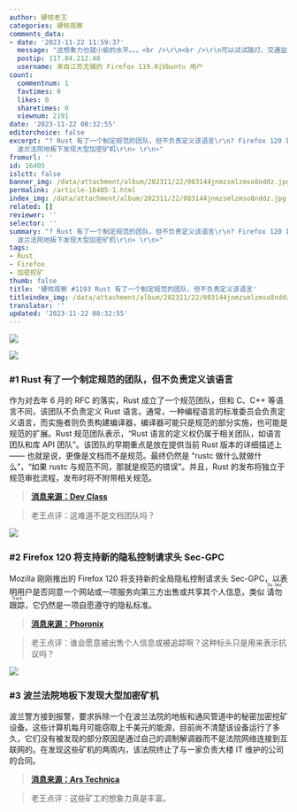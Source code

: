 ```yaml
---
author: 硬核老王
categories: 硬核观察
comments_data:
- date: '2023-11-22 11:59:37'
  message: "这想象力也就小偷的水平。。。<br />\r\n<br />\r\n可以试试路灯、交通监控、通信基站。。。<br />\r\n<br />\r\n所有用电设备分散的系统管控都很难。。。"
  postip: 117.84.212.48
  username: 来自江苏无锡的 Firefox 119.0|Ubuntu 用户
count:
  commentnum: 1
  favtimes: 0
  likes: 0
  sharetimes: 0
  viewnum: 2191
date: '2023-11-22 08:32:55'
editorchoice: false
excerpt: "? Rust 有了一个制定规范的团队，但不负责定义该语言\r\n? Firefox 120 将支持新的隐私控制请求头 Sec-GPC\r\n?
  波兰法院地板下发现大型加密矿机\r\n» \r\n»"
fromurl: ''
id: 16405
islctt: false
banner_img: /data/attachment/album/202311/22/083144jnmzsmlzmso8nddz.jpg
permalink: /article-16405-1.html
index_img: /data/attachment/album/202311/22/083144jnmzsmlzmso8nddz.jpg
related: []
reviewer: ''
selector: ''
summary: "? Rust 有了一个制定规范的团队，但不负责定义该语言\r\n? Firefox 120 将支持新的隐私控制请求头 Sec-GPC\r\n?
  波兰法院地板下发现大型加密矿机\r\n» \r\n»"
tags:
- Rust
- Firefox
- 加密挖矿
thumb: false
title: '硬核观察 #1193 Rust 有了一个制定规范的团队，但不负责定义该语言'
titleindex_img: /data/attachment/album/202311/22/083144jnmzsmlzmso8nddz.jpg
translator: ''
updated: '2023-11-22 08:32:55'
---
```


![](/data/attachment/album/202311/22/083144jnmzsmlzmso8nddz.jpg)


![](/data/attachment/album/202311/22/083204gm4efkaz5148zquf.png)


### #1 Rust 有了一个制定规范的团队，但不负责定义该语言


作为对去年 6 月的 RFC 的落实，Rust 成立了一个规范团队，但和 C、C++ 等语言不同，该团队不负责定义 Rust 语言。通常，一种编程语言的标准委员会负责定义语言，而实施者则负责构建编译器，编译器可能只是规范的部分实施，也可能是规范的扩展。Rust 规范团队表示，“Rust 语言的定义权仍属于相关团队，如语言团队和库 API 团队”。该团队的早期重点是放在提供当前 Rust 版本的详细描述上 —— 也就是说，更像是文档而不是规范。最终仍然是 “rustc 做什么就做什么”，“如果 rustc 与规范不同，那就是规范的错误”。并且，Rust 的发布将独立于规范审批流程，发布时将不附带相关规范。



> 
> **[消息来源：Dev Class](https://devclass.com/2023/11/17/rust-now-has-a-specification-team-but-it-will-not-define-the-language/)**
> 
> 
> 



> 
> 老王点评：这难道不是文档团队吗？
> 
> 
> 


![](/data/attachment/album/202311/22/083217ays172y5j7kh1jks.png)


### #2 Firefox 120 将支持新的隐私控制请求头 Sec-GPC


Mozilla 刚刚推出的 Firefox 120 将支持新的全局隐私控制请求头 Sec-GPC，以表明用户是否同意一个网站或一项服务向第三方出售或共享其个人信息，类似 <ruby> 请勿跟踪 <rt>  Do Not Track </rt></ruby>，它仍然是一项自愿遵守的隐私标准。



> 
> **[消息来源：Phoronix](https://www.phoronix.com/news/Firefox-120-Available)**
> 
> 
> 



> 
> 老王点评：谁会愿意被出售个人信息或被追踪啊？这种标头只是用来表示抗议吗？
> 
> 
> 


![](/data/attachment/album/202311/22/083232jn4p1796yn666fpf.png)


### #3 波兰法院地板下发现大型加密矿机


波兰警方接到报警，要求拆除一个在波兰法院的地板和通风管道中的秘密加密挖矿设备。这些计算机每月可能窃取上千美元的能源，目前尚不清楚该设备运行了多久，它们没有被发现的部分原因是通过自己的调制解调器而不是法院网络连接到互联网的。在发现这些矿机的两周内，该法院终止了与一家负责大楼 IT 维护的公司的合同。



> 
> **[消息来源：Ars Technica](https://arstechnica.com/tech-policy/2023/11/secret-cryptomining-rig-found-hidden-in-the-floors-of-a-polish-court/)**
> 
> 
> 



> 
> 老王点评：这些矿工的想象力真是丰富。
> 
> 
>